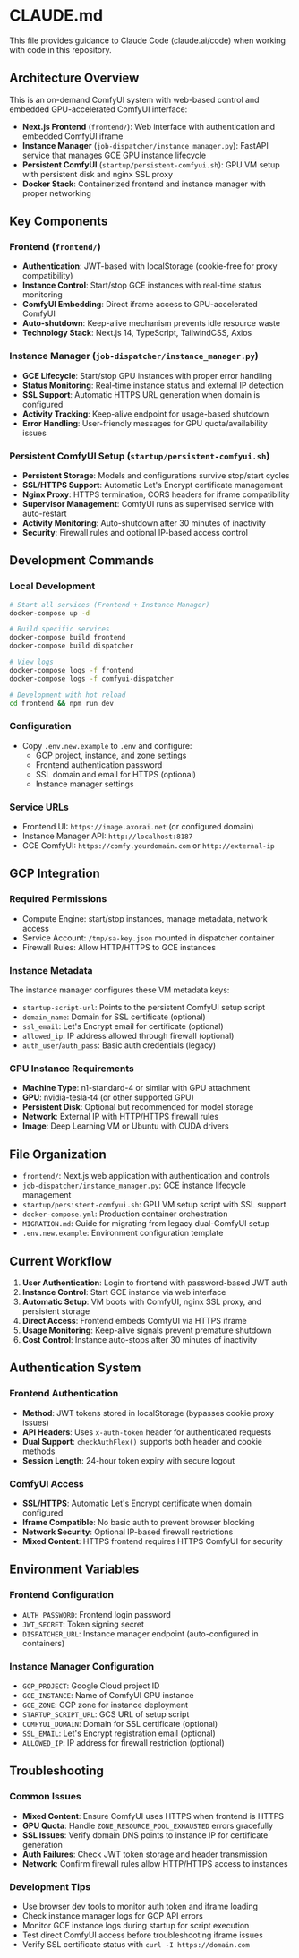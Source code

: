 # CLAUDE.md

This file provides guidance to Claude Code (claude.ai/code) when working with code in this repository.

## Architecture Overview

This is an on-demand ComfyUI system with web-based control and embedded GPU-accelerated ComfyUI interface:

- **Next.js Frontend** (`frontend/`): Web interface with authentication and embedded ComfyUI iframe
- **Instance Manager** (`job-dispatcher/instance_manager.py`): FastAPI service that manages GCE GPU instance lifecycle
- **Persistent ComfyUI** (`startup/persistent-comfyui.sh`): GPU VM setup with persistent disk and nginx SSL proxy
- **Docker Stack**: Containerized frontend and instance manager with proper networking

## Key Components

### Frontend (`frontend/`)
- **Authentication**: JWT-based with localStorage (cookie-free for proxy compatibility)
- **Instance Control**: Start/stop GCE instances with real-time status monitoring
- **ComfyUI Embedding**: Direct iframe access to GPU-accelerated ComfyUI
- **Auto-shutdown**: Keep-alive mechanism prevents idle resource waste
- **Technology Stack**: Next.js 14, TypeScript, TailwindCSS, Axios

### Instance Manager (`job-dispatcher/instance_manager.py`)
- **GCE Lifecycle**: Start/stop GPU instances with proper error handling
- **Status Monitoring**: Real-time instance status and external IP detection
- **SSL Support**: Automatic HTTPS URL generation when domain is configured
- **Activity Tracking**: Keep-alive endpoint for usage-based shutdown
- **Error Handling**: User-friendly messages for GPU quota/availability issues

### Persistent ComfyUI Setup (`startup/persistent-comfyui.sh`)
- **Persistent Storage**: Models and configurations survive stop/start cycles
- **SSL/HTTPS Support**: Automatic Let's Encrypt certificate management
- **Nginx Proxy**: HTTPS termination, CORS headers for iframe compatibility
- **Supervisor Management**: ComfyUI runs as supervised service with auto-restart
- **Activity Monitoring**: Auto-shutdown after 30 minutes of inactivity
- **Security**: Firewall rules and optional IP-based access control

## Development Commands

### Local Development
```bash
# Start all services (Frontend + Instance Manager)
docker-compose up -d

# Build specific services
docker-compose build frontend
docker-compose build dispatcher

# View logs
docker-compose logs -f frontend
docker-compose logs -f comfyui-dispatcher

# Development with hot reload
cd frontend && npm run dev
```

### Configuration
- Copy `.env.new.example` to `.env` and configure:
  - GCP project, instance, and zone settings
  - Frontend authentication password
  - SSL domain and email for HTTPS (optional)
  - Instance manager settings

### Service URLs
- Frontend UI: `https://image.axorai.net` (or configured domain)
- Instance Manager API: `http://localhost:8187`
- GCE ComfyUI: `https://comfy.yourdomain.com` or `http://external-ip`

## GCP Integration

### Required Permissions
- Compute Engine: start/stop instances, manage metadata, network access
- Service Account: `/tmp/sa-key.json` mounted in dispatcher container
- Firewall Rules: Allow HTTP/HTTPS to GCE instances

### Instance Metadata
The instance manager configures these VM metadata keys:
- `startup-script-url`: Points to the persistent ComfyUI setup script
- `domain_name`: Domain for SSL certificate (optional)
- `ssl_email`: Let's Encrypt email for certificate (optional)
- `allowed_ip`: IP address allowed through firewall (optional)
- `auth_user`/`auth_pass`: Basic auth credentials (legacy)

### GPU Instance Requirements
- **Machine Type**: n1-standard-4 or similar with GPU attachment
- **GPU**: nvidia-tesla-t4 (or other supported GPU)
- **Persistent Disk**: Optional but recommended for model storage
- **Network**: External IP with HTTP/HTTPS firewall rules
- **Image**: Deep Learning VM or Ubuntu with CUDA drivers

## File Organization

- `frontend/`: Next.js web application with authentication and controls
- `job-dispatcher/instance_manager.py`: GCE instance lifecycle management
- `startup/persistent-comfyui.sh`: GPU VM setup script with SSL support
- `docker-compose.yml`: Production container orchestration
- `MIGRATION.md`: Guide for migrating from legacy dual-ComfyUI setup
- `.env.new.example`: Environment configuration template

## Current Workflow

1. **User Authentication**: Login to frontend with password-based JWT auth
2. **Instance Control**: Start GCE instance via web interface
3. **Automatic Setup**: VM boots with ComfyUI, nginx SSL proxy, and persistent storage
4. **Direct Access**: Frontend embeds ComfyUI via HTTPS iframe
5. **Usage Monitoring**: Keep-alive signals prevent premature shutdown
6. **Cost Control**: Instance auto-stops after 30 minutes of inactivity

## Authentication System

### Frontend Authentication
- **Method**: JWT tokens stored in localStorage (bypasses cookie proxy issues)
- **API Headers**: Uses `x-auth-token` header for authenticated requests
- **Dual Support**: `checkAuthFlex()` supports both header and cookie methods
- **Session Length**: 24-hour token expiry with secure logout

### ComfyUI Access
- **SSL/HTTPS**: Automatic Let's Encrypt certificate when domain configured
- **Iframe Compatible**: No basic auth to prevent browser blocking
- **Network Security**: Optional IP-based firewall restrictions
- **Mixed Content**: HTTPS frontend requires HTTPS ComfyUI for security

## Environment Variables

### Frontend Configuration
- `AUTH_PASSWORD`: Frontend login password
- `JWT_SECRET`: Token signing secret
- `DISPATCHER_URL`: Instance manager endpoint (auto-configured in containers)

### Instance Manager Configuration  
- `GCP_PROJECT`: Google Cloud project ID
- `GCE_INSTANCE`: Name of ComfyUI GPU instance
- `GCE_ZONE`: GCP zone for instance deployment
- `STARTUP_SCRIPT_URL`: GCS URL of setup script
- `COMFYUI_DOMAIN`: Domain for SSL certificate (optional)
- `SSL_EMAIL`: Let's Encrypt registration email (optional)
- `ALLOWED_IP`: IP address for firewall restriction (optional)

## Troubleshooting

### Common Issues
- **Mixed Content**: Ensure ComfyUI uses HTTPS when frontend is HTTPS
- **GPU Quota**: Handle `ZONE_RESOURCE_POOL_EXHAUSTED` errors gracefully
- **SSL Issues**: Verify domain DNS points to instance IP for certificate generation
- **Auth Failures**: Check JWT token storage and header transmission
- **Network**: Confirm firewall rules allow HTTP/HTTPS access to instances

### Development Tips
- Use browser dev tools to monitor auth token and iframe loading
- Check instance manager logs for GCP API errors
- Monitor GCE instance logs during startup for script execution
- Test direct ComfyUI access before troubleshooting iframe issues
- Verify SSL certificate status with `curl -I https://domain.com`